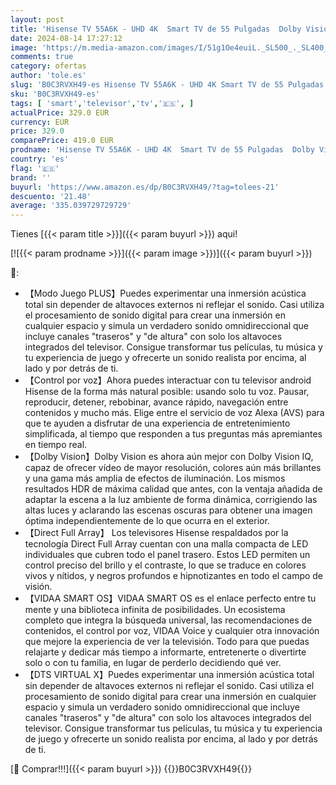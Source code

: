 ```yaml
---
layout: post
title: 'Hisense TV 55A6K - UHD 4K  Smart TV de 55 Pulgadas  Dolby Vision  Modo juego Plus  DTS Virtual X  control por voz televisor  2023 '
date: 2024-08-14 17:27:12
image: 'https://m.media-amazon.com/images/I/51g1Oe4euiL._SL500_._SL400_.jpg'
comments: true
category: ofertas
author: 'tole.es'
slug: 'B0C3RVXH49-es Hisense TV 55A6K - UHD 4K Smart TV de 55 Pulgadas Dolby...'
sku: 'B0C3RVXH49-es'
tags: [ 'smart','televisor','tv','🇪🇸', ]
actualPrice: 329.0 EUR
currency: EUR
price: 329.0
comparePrice: 419.0 EUR
prodname: 'Hisense TV 55A6K - UHD 4K  Smart TV de 55 Pulgadas  Dolby Vision  Modo juego Plus  DTS Virtual X  control por voz televisor  2023 '
country: 'es'
flag: '🇪🇸'
brand: ''
buyurl: 'https://www.amazon.es/dp/B0C3RVXH49/?tag=tolees-21'
descuento: '21.48'
average: '335.039729729729'
---
```


Tienes [{{< param title >}}]({{< param buyurl >}}) aqui!

[![{{< param prodname >}}]({{< param image >}})]({{< param buyurl >}})

🔎:

- 【Modo Juego PLUS】Puedes experimentar una inmersión acústica total sin depender de altavoces externos ni reflejar el sonido. Casi utiliza el procesamiento de sonido digital para crear una inmersión en cualquier espacio y simula un verdadero sonido omnidireccional que incluye canales "traseros" y "de altura" con solo los altavoces integrados del televisor. Consigue transformar tus películas, tu música y tu experiencia de juego y ofrecerte un sonido realista por encima, al lado y por detrás de ti.
- 【Control por voz】Ahora puedes interactuar con tu televisor android Hisense de la forma más natural posible: usando solo tu voz. Pausar, reproducir, detener, rebobinar, avance rápido, navegación entre contenidos y mucho más. Elige entre el servicio de voz Alexa (AVS) para que te ayuden a disfrutar de una experiencia de entretenimiento simplificada, al tiempo que responden a tus preguntas más apremiantes en tiempo real.
- 【Dolby Vision】Dolby Vision es ahora aún mejor con Dolby Vision IQ, capaz de ofrecer vídeo de mayor resolución, colores aún más brillantes y una gama más amplia de efectos de iluminación. Los mismos resultados HDR de máxima calidad que antes, con la ventaja añadida de adaptar la escena a la luz ambiente de forma dinámica, corrigiendo las altas luces y aclarando las escenas oscuras para obtener una imagen óptima independientemente de lo que ocurra en el exterior.
- 【Direct Full Array】 Los televisores Hisense respaldados por la tecnología Direct Full Array cuentan con una malla compacta de LED individuales que cubren todo el panel trasero. Estos LED permiten un control preciso del brillo y el contraste, lo que se traduce en colores vivos y nítidos, y negros profundos e hipnotizantes en todo el campo de visión.
- 【VIDAA SMART OS】VIDAA SMART OS es el enlace perfecto entre tu mente y una biblioteca infinita de posibilidades. Un ecosistema completo que integra la búsqueda universal, las recomendaciones de contenidos, el control por voz, VIDAA Voice y cualquier otra innovación que mejore la experiencia de ver la televisión. Todo para que puedas relajarte y dedicar más tiempo a informarte, entretenerte o divertirte solo o con tu familia, en lugar de perderlo decidiendo qué ver.
- 【DTS VIRTUAL X】Puedes experimentar una inmersión acústica total sin depender de altavoces externos ni reflejar el sonido. Casi utiliza el procesamiento de sonido digital para crear una inmersión en cualquier espacio y simula un verdadero sonido omnidireccional que incluye canales "traseros" y "de altura" con solo los altavoces integrados del televisor. Consigue transformar tus películas, tu música y tu experiencia de juego y ofrecerte un sonido realista por encima, al lado y por detrás de ti.

[🛒 Comprar!!!]({{< param buyurl >}})
{{<world>}}B0C3RVXH49{{</world>}}
